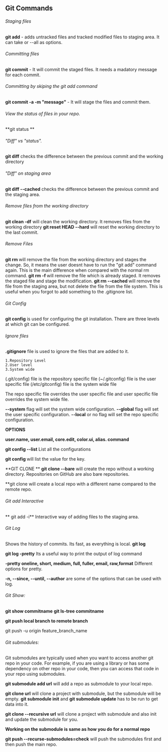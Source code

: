 ## Git Commands

###### Staging files 
**git add** - adds untracked files and tracked modified files to staging area. It can take <filename> or --all as options. 

###### Committing files
**git commit** - It will commit the staged files. It needs a madatory message for each commit.

###### Committing by skiping the git add command
**git commit -a -m "message"** - It will stage the files and commit them.

###### View the status of files in your repo.
**git status ** 

###### "Diff" vs "status".
**git diff** checks the difference between the previous commit and the working directory

###### "Diff" on staging area
**git diff --cached** checks the difference between the previous commit and the staging area.

###### Remove files from the working directory
**git clean -df** will clean the working directory. It removes files from the working directory
**git reset HEAD --hard** will reset the working directory to the last commit.


###### Remove Files
**git rm <filename>** will remove the file from the working directory and stages the change. So, it means the user doesnt have to run the "git add" command again. This is the main difference when compared with the normal rm command.
**git rm -f <filename>** will remove the file which is already staged. It removes the staged file and stage the modification. 
**git rm --cached <filename>** will remove the file from the staging area, but not delete the file from the file system. This is useful when you forgot to add something to the .gitignore list.

###### Git Config
**git config** is used for configuring the git installation. There are three levels at which git can be configured. 

###### Ignore files
**.gitignore** file is used to ignore the files that are added to it.

	1.Repository Level
	2.User level
	3.System wide
(.git/config) file is the repository specific file
(~/.gitconfig) file is the user specific file
(/etc/gitconfig) file is the system wide file

The repo specific file overrides the user specific file and user specific file overrides the system wide file.

**--system** flag will set the system wide configuration.
**--global** flag will set the user specific configuration.
**--local** or no flag will set the repo specific configuration.

**OPTIONS**

**user.name, user.email, core.edit, color.ui, alias.<somename> command**

**git config --list** List all the configurations 

**git config <keyname>** will list the value for the key.

**GIT CLONE **
**git clone --bare** will create the repo without a working directory. Repositories on GitHub are also bare repositories. 

**git clone <repo url> <reponame> will create a local repo with a different name compared to the remote repo.

###### Git add Interactive
** git add -i** Interactive way of adding files to the staging area. 


###### Git Log
Shows the history of commits. Its fast, as everything is local.
**git log**

**git log -pretty** Its a useful way to print the output of log command

**-pretty oneline, short, medium, full, fuller, email, raw,format** Different options for pretty.

**-n, --since, --until, --author** are some of the options that can be used with log. 

###### Git Show:
**git show commitname**
**git ls-tree commitname**

**git push local branch to remote branch**

git push -u origin feature_branch_name

 
###### Git submodules:
Git submodules are typically used when you want to access another git repo in your code. For example, if you are using a library or has some dependency on other repo in your code, then you can access that code in your repo using submodules. 

**git submodule add url** will add a repo as submodule to your local repo.

**git clone url** will clone a project with submodule, but the submodule will be empty. **git submodule init** and **git submodule update** has to be run to get data into it.

**git clone --recursive url** will clone a project with submodule and also init and update the submodule for you. 

**Working on the submodule is same as how you do for a normal repo**

**git push --recurse-submodules=check** will push the submodules first and then push the main repo.


